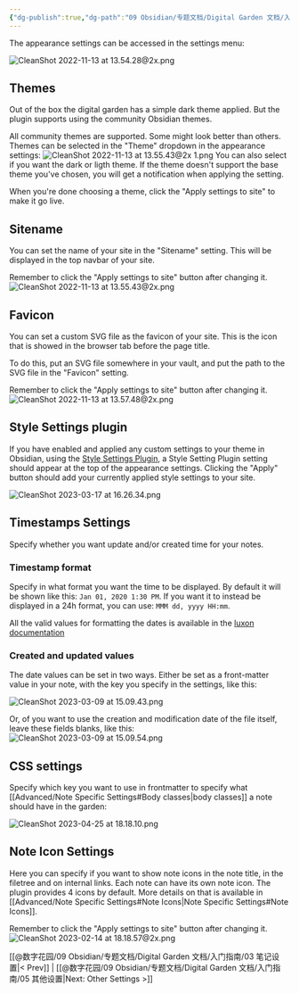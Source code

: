 ```yaml
---
{"dg-publish":true,"dg-path":"09 Obsidian/专题文档/Digital Garden 文档/入门指南/04 外观设置.md","permalink":"/09 Obsidian/专题文档/Digital Garden 文档/入门指南/04 外观设置/","noteIcon":"dg-note-icon","created":"2025-07-30","updated":"2025-07-30"}
---
```



The appearance settings can be accessed in the settings menu: 

![CleanShot 2022-11-13 at 13.54.28@2x.png](/img/user/img/CleanShot%202022-11-13%20at%2013.54.28@2x.png)

## Themes

Out of the box the digital garden has a simple dark theme applied. But the plugin supports using the community Obsidian themes. 

All community themes are supported. Some might look better than others. Themes can be selected in the "Theme" dropdown in the appearance settings:
![CleanShot 2022-11-13 at 13.55.43@2x 1.png](/img/user/img/CleanShot%202022-11-13%20at%2013.55.43@2x%201.png)
You can also select if you want the dark or ligth theme. If the theme doesn't support the base theme you've chosen, you will get a notification when applying the setting.

When you're done choosing a theme, click the "Apply settings to site" to make it go live. 

## Sitename

You can set the name of your site in the "Sitename" setting. This will be displayed in the top navbar of your site.

Remember to click the "Apply settings to site" button after changing it. 
![CleanShot 2022-11-13 at 13.55.43@2x.png](/img/user/img/CleanShot%202022-11-13%20at%2013.55.43@2x.png)

## Favicon

You can set a custom SVG file as the favicon of your site. This is the icon that is showed in the browser tab before the page title. 

To do this, put an SVG file somewhere in your vault, and put the path to the SVG file in the "Favicon" setting.

Remember to click the "Apply settings to site" button after changing it. 
![CleanShot 2022-11-13 at 13.57.48@2x.png](/img/user/img/CleanShot%202022-11-13%20at%2013.57.48@2x.png)

## Style Settings plugin

If you have enabled and applied any custom settings to your theme in Obsidian, using the [Style Settings Plugin](https://github.com/mgmeyers/obsidian-style-settings), a Style Setting Plugin setting should appear at the top of the appearance settings. Clicking the "Apply" button should add your currently applied style settings to your site.

![CleanShot 2023-03-17 at 16.26.34.png](/img/user/img/CleanShot%202023-03-17%20at%2016.26.34.png)

## Timestamps Settings

Specify whether you want update and/or created time for your notes.

### Timestamp format

Specify in what format you want the time to be displayed. By default it will be shown like this: `Jan 01, 2020 1:30 PM`. 
If you want it to instead be displayed in a 24h format, you can use: `MMM dd, yyyy HH:mm`.

All the valid values for formatting the dates is available in the [luxon documentation](https://github.com/moment/luxon/blob/master/docs/formatting.md#table-of-tokens)

### Created and updated values

The date values can be set in two ways. Either be set as a front-matter value in your note, with the key you specify in the settings, like this:

![CleanShot 2023-03-09 at 15.09.43.png](/img/user/img/CleanShot%202023-03-09%20at%2015.09.43.png)

Or, of you want to use the creation and modification date of the file itself, leave these fields blanks, like this:
![CleanShot 2023-03-09 at 15.09.54.png](/img/user/img/CleanShot%202023-03-09%20at%2015.09.54.png)

## CSS settings

Specify which key you want to use in frontmatter to specify what [[Advanced/Note Specific Settings#Body classes\|body classes]] a note should have in the garden:

![CleanShot 2023-04-25 at 18.18.10.png](/img/user/img/CleanShot%202023-04-25%20at%2018.18.10.png)

## Note Icon Settings

Here you can specify if you want to show note icons in the note title, in the filetree and on internal links. Each note can have its own note icon. The plugin provides 4 icons by default. More details on that is available in [[Advanced/Note Specific Settings#Note Icons\|Note Specific Settings#Note Icons]].

Remember to click the "Apply settings to site" button after changing it. 
![CleanShot 2023-02-14 at 18.18.57@2x.png](/img/user/img/CleanShot%202023-02-14%20at%2018.18.57@2x.png)

[[@数字花园/09 Obsidian/专题文档/Digital Garden 文档/入门指南/03 笔记设置\|< Prev]] | [[@数字花园/09 Obsidian/专题文档/Digital Garden 文档/入门指南/05 其他设置\|Next: Other Settings >]]
